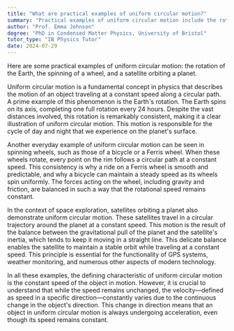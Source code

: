 ```yaml
---
title: "What are practical examples of uniform circular motion?"
summary: "Practical examples of uniform circular motion include the rotation of the Earth, a spinning wheel, and a satellite orbiting a planet."
author: "Prof. Emma Johnson"
degree: "PhD in Condensed Matter Physics, University of Bristol"
tutor_type: "IB Physics Tutor"
date: 2024-07-29
---
```


Here are some practical examples of uniform circular motion: the rotation of the Earth, the spinning of a wheel, and a satellite orbiting a planet.

Uniform circular motion is a fundamental concept in physics that describes the motion of an object traveling at a constant speed along a circular path. A prime example of this phenomenon is the Earth's rotation. The Earth spins on its axis, completing one full rotation every $24$ hours. Despite the vast distances involved, this rotation is remarkably consistent, making it a clear illustration of uniform circular motion. This motion is responsible for the cycle of day and night that we experience on the planet's surface.

Another everyday example of uniform circular motion can be seen in spinning wheels, such as those of a bicycle or a Ferris wheel. When these wheels rotate, every point on the rim follows a circular path at a constant speed. This consistency is why a ride on a Ferris wheel is smooth and predictable, and why a bicycle can maintain a steady speed as its wheels spin uniformly. The forces acting on the wheel, including gravity and friction, are balanced in such a way that the rotational speed remains constant.

In the context of space exploration, satellites orbiting a planet also demonstrate uniform circular motion. These satellites travel in a circular trajectory around the planet at a constant speed. This motion is the result of the balance between the gravitational pull of the planet and the satellite's inertia, which tends to keep it moving in a straight line. This delicate balance enables the satellite to maintain a stable orbit while traveling at a constant speed. This principle is essential for the functionality of GPS systems, weather monitoring, and numerous other aspects of modern technology.

In all these examples, the defining characteristic of uniform circular motion is the constant speed of the object in motion. However, it is crucial to understand that while the speed remains unchanged, the velocity—defined as speed in a specific direction—constantly varies due to the continuous change in the object's direction. This change in direction means that an object in uniform circular motion is always undergoing acceleration, even though its speed remains constant.
    